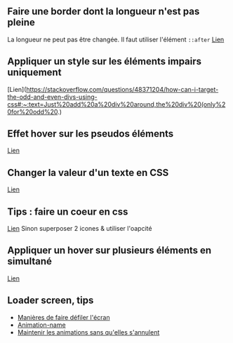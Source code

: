 ## Faire une border dont la longueur n'est pas pleine
La longueur ne peut pas être changée. Il faut utiliser l'élément `::after`
[Lien](https://stackoverflow.com/questions/46772327/how-to-shorten-the-length-of-the-border-bottom-in-html-css)

## Appliquer un style sur les éléments impairs uniquement
[Lien](https://stackoverflow.com/questions/48371204/how-can-i-target-the-odd-and-even-divs-using-css#:~:text=Just%20add%20a%20div%20around,the%20div%20(only%20for%20odd%20.)

## Effet hover sur les pseudos éléments
[Lien](https://stackoverflow.com/questions/8874326/how-to-make-a-hover-effect-for-pseudo-elements)

## Changer la valeur d'un texte en CSS
[Lien](https://stackoverflow.com/questions/7896402/how-can-i-replace-text-with-css)

## Tips : faire un coeur en css
[Lien](https://css-tricks.com/hearts-in-html-and-css/)
Sinon superposer 2 icones & utiliser l'oapcité

## Appliquer un hover sur plusieurs éléments en simultané
[Lien](https://bobbyhadz.com/blog/css-hover-multiple-elements) 

## Loader screen, tips
- [Manières de faire défiler l'écran](https://css-tricks.com/ease-out-in-ease-in-out/)
- [Animation-name](https://developer.mozilla.org/en-US/docs/Web/CSS/animation-name)
- [Maintenir les animations sans qu'elles s'annulent](https://stackoverflow.com/questions/18457462/css3-animation-keep-reverting-to-original-state)